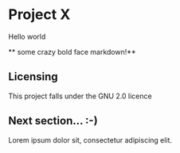 # Project X

Hello world

** some crazy bold face markdown!**

## Licensing

This project falls under the GNU 2.0 licence

## Next section... :-)

Lorem ipsum dolor sit, consectetur adipiscing elit.
